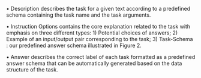 • Description describes the task for a given text
according to a predefined schema containing
the task name and the task arguments.



• Instruction Options contains the core explanation related to the task with emphasis on
three different types: 1) Potential choices of
answers; 2) Example of an input/output pair
corresponding to the task; 3) Task-Schema :
our predefined answer schema illustrated in
Figure 2.



• Answer describes the correct label of each
task formatted as a predefined answer schema
that can be automatically generated based on
the data structure of the task.
